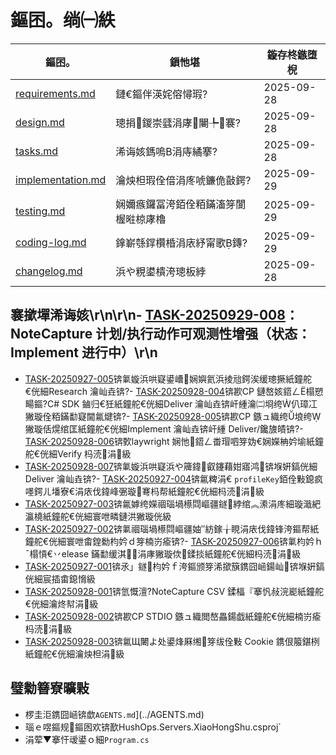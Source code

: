 ﻿# 鏂囨。绱㈠紩

| 鏂囨。 | 鎻忚堪 | 鏇存柊鏃堕棿 |
| --- | --- | --- |
| [requirements.md](requirements.md) | 鏈€鏂伴渶姹傛憳瑕?| 2025-09-28 |
| [design.md](design.md) | 璁捐鍐崇瓥涓庨闄╄褰?| 2025-09-28 |
| [tasks.md](tasks.md) | 浠诲姟鎷嗚В涓庤繘搴?| 2025-09-28 |
| [implementation.md](implementation.md) | 瀹炴柦瑕佺偣涓庝唬鐮佹敼鍔? | 2025-09-29 |
| [testing.md](testing.md) | 娴嬭瘯鑼冨洿銆佺粨鏋滀笌閬楃暀椋庨櫓 | 2025-09-29 |
| [coding-log.md](coding-log.md) | 鎿嶄綔鐣欑棔涓庡紓甯歌鏄? | 2025-09-29 |
| [changelog.md](changelog.md) | 浜や粯鍙樻洿璁板綍 | 2025-09-28 |

## 褰撳墠浠诲姟\r\n\r\n- [TASK-20250929-008](workstreams/TASK-20250929-008/)：NoteCapture 计划/执行动作可观测性增强（状态：Implement 进行中）\r\n
- [TASK-20250927-005](workstreams/TASK-20250927-005/)锛氭嫙浜哄寲鍙嶆娴嬩氦浜掕兘鍔涘缓璁撅紙鐘舵€侊細Research 瀹屾垚锛?- [TASK-20250928-004](workstreams/TASK-20250928-004/)锛歁CP 鏈嶅姟鍣ㄥ榻愬畼鏂?C# SDK 鏀归€狅紙鐘舵€侊細Deliver 瀹屾垚锛屽緟瀹㈡埛绔仈璋冮獙璇佺粨鏋勫寲閫氱煡锛?- [TASK-20250928-005](workstreams/TASK-20250928-005/)锛歁CP 鏃ュ織绔埌绔獙璇佸熀绾匡紙鐘舵€侊細Implement 瀹屾垚锛屽緟 Deliver/鑱旇皟锛?- [TASK-20250928-006](workstreams/TASK-20250928-006/)锛歅laywright 娴忚鍣ㄥ畨瑁呬笌妫€娴嬫柟妗堬紙鐘舵€侊細Verify 杩涜涓級
- [TASK-20250928-007](workstreams/TASK-20250928-007/)锛氭嫙浜哄寲浜や簰鍏叡鑳藉姏寤鸿锛堢姸鎬侊細Deliver 瀹屾垚锛?- [TASK-20250927-004](workstreams/TASK-20250927-004/)锛氱粺涓€ `profileKey`銆佺敤鎴疯嚜鍔ㄦ墦寮€涓庡伐鍏峰弻璇弿杩帮紙鐘舵€侊細杩涜涓級
- [TASK-20250927-003](workstreams/TASK-20250927-003/)锛氱嫭绔嬫祻瑙堝櫒閰嶇疆鐩綍绾︽潫涓庝細璇濈紦瀛橈紙鐘舵€侊細寰呭疄鏈洪獙璇侊級
- [TASK-20250927-002](workstreams/TASK-20250927-002/)锛氭祻瑙堝櫒閰嶇疆妯″紡鎵╁睍涓庡伐鍏锋洿鏂帮紙鐘舵€侊細寰呭畬鍠勬枃妗ｄ笌楠岃瘉锛?- [TASK-20250927-006](workstreams/TASK-20250927-006/)锛氭枃妗ｈˉ榻愩€丷elease 鏋勫缓淇涓庨獙璇佽鍒掞紙鐘舵€侊細杩涜涓級
- [TASK-20250927-001](workstreams/TASK-20250927-001/)锛氶」鐩枃妗ｆ洿鏂颁笌浠撳簱鎸囧崡鍚屾锛堢姸鎬侊細宸插畬鎴愶級
- [TASK-20250928-001](workstreams/TASK-20250928-001/)锛氫慨澶?NoteCapture CSV 鍒楅『搴忛敊浣嶏紙鐘舵€侊細瀹炵幇涓級
- [TASK-20250928-002](workstreams/TASK-20250928-002/)锛歁CP STDIO 鏃ュ織閲嶅畾鍚戯紙鐘舵€侊細楠岃瘉杩涜涓級
- [TASK-20250928-003](workstreams/TASK-20250928-003/)锛氱Щ闄よ处鍙烽厤缃笌绂佺敤 Cookie 鎸佷箙鍖栵紙鐘舵€侊細瀹炴柦涓級

## 璧勬簮寮曠敤

- 椤圭洰鎸囧崡锛歔`AGENTS.md`](../AGENTS.md)
- 瑙ｅ喅鏂规鏂囦欢锛歚HushOps.Servers.XiaoHongShu.csproj`
- 涓荤▼搴忓叆鍙ｏ細`Program.cs`

